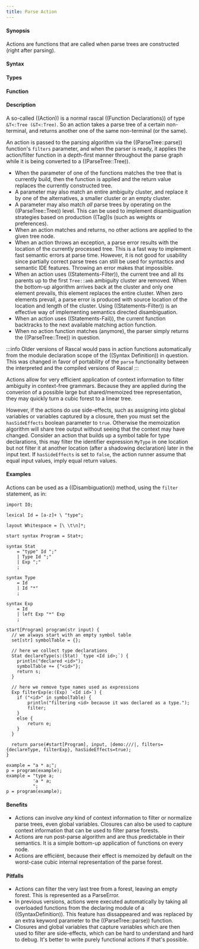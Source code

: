 ```yaml
---
title: Parse Action
---
```


#### Synopsis

Actions are functions that are called when parse trees are constructed (right after parsing).

#### Syntax

#### Types

#### Function

#### Description

A so-called ((Action)) is a normal rascal ((Function Declarations)) of type `&T<:Tree (&T<:Tree)`. So an action takes a parse tree of a certain non-terminal, and returns another one of the same non-terminal (or the same). 

An action is passed to the parsing algorithm via the ((ParseTree::parse)) function's `filters` parameter, and when the parser is ready, it applies the action/filter function in a depth-first manner throughout the parse graph while it is being converted to a ((ParseTree::Tree)). 
* When the parameter of one of the functions matches the tree that is currently build, then the function is applied and the return value replaces the currently constructed tree. 
* A parameter may also match an entire ambiguity cluster, and replace it by one of the alternatives, a smaller cluster or an empty cluster.
* A parameter may also match _all_ parse trees by operating on the ((ParseTree::Tree)) level. This can be used to implement disambiguation strategies based on production ((Tag))s (such as weights or preferences).
* When an action matches and returns, no other actions are applied to the given tree node.
* When an action throws an exception, a parse error results with the location of the currently processed tree. This is a fast way to implement fast semantic errors at parse time. However, it is not good for usability since partially correct parse trees can still be used for syntactics and semantic IDE features. Throwing an error makes that impossible. 
* When an action uses ((Statements-Filter)), the current tree and all its parents up to the first `Tree::amb` ambiguity cluster are removed. When the bottom-up algorithm arrives back at the cluster and only one element prevails, this element replaces the entire cluster. When zero elements prevail, a parse error is produced with source location of the location and length of the cluster. Using ((Statements-Filter)) is an effective way of implementing semantics directed disambiguation.
* When an action uses ((Statements-Fail)), the current function backtracks to the next available matching action function.
* When no action function matches (anymore), the parser simply returns the ((ParseTree::Tree)) in question.

:::info
Older versions of Rascal would pass in action functions automatically from the module declaration scope of the ((Syntax Definition)) in question. This was changed in favor of portability of the `parse` functionality between the interpreted and the compiled versions of Rascal
:::

Actions allow for very efficient application of context information to filter ambiguity in context-free grammars. Because they are applied during the converion of a possible large but shared/memoized tree representation, they may quickly turn a cubic forest to a linear tree. 

However, if the actions do use side-effects, such as assigning into global variables or variables captured by a closure, then you must set the `hasSideEffects` boolean parameter to `true`. Otherwise the memoization algorithm will share tree output without seeing that the context may have changed. Consider an action that builds up a symbol table for type declarations, this may filter the identifier expression `MyType` in one location but not filter it at another location (after a shadowing declaration) later in the input text. If `hasSideEffects` is set to `false`, the action runner assume that equal input values, imply equal return values.


#### Examples

Actions can be used as a ((Disambiguation)) method, using the `filter` statement, as in:

```rascal-commands
import IO;

lexical Id = [a-z]+ \ "type";

layout Whitespace = [\ \t\n]*;

start syntax Program = Stat+;

syntax Stat
    = "type" Id ";"
    | Type Id ";"
    | Exp ";"
    ;

syntax Type
    = Id
    | Id "*"
    ;

syntax Exp
    = Id
    | left Exp "*" Exp
    ;

start[Program] program(str input) {
  // we always start with an empty symbol table
  set[str] symbolTable = {};

  // here we collect type declarations
  Stat declareType(s:(Stat) `type <Id id>;`) {
    println("declared <id>");
    symbolTable += {"<id>"};
    return s;
  }

  // here we remove type names used as expressions
  Exp filterExp(e:(Exp) `<Id id>`) {
    if ("<id>" in symbolTable) {
        println("filtering <id> because it was declared as a type.");
        filter;
    }
    else {
        return e;
    }
  }

  return parse(#start[Program], input, |demo:///|, filters={declareType, filterExp}, hasSideEffects=true);
}
```

```rascal-shell,continue,errors
example = "a * a;";
p = program(example);
example = "type a;
          'a * a;
          ";
p = program(example);
```

#### Benefits

* Actions can involve _any_ kind of context information to filter or normalize parse trees, even global variables. Closures can also be used to capture context information that can be used to filter parse forests.
* Actions are run post-parse algorithm and are thus predictable in their semantics. It is a simple bottom-up application of functions on every node.
* Actions are efficiënt, because their effect is memoized by default on the worst-case cubic internal representation of the parse forest. 
 
#### Pitfalls

* Actions can filter the very last tree from a forest, leaving an empty forest. This is represented as a ParseError.
* In previous versions, actions were executed automatically by taking all overloaded functions from the declaring module of a ((SyntaxDefinition)). This feature has dissappeared and was replaced by an extra keyword parameter to the ((ParseTree::parse)) function.
* Closures and global variables that capture variables which are then used to filter are side-effects, which can be hard to understand and hard to debug. It's better to write purely functional actions if that's possible. 
